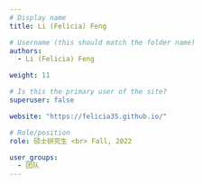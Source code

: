 ```yaml
---
# Display name
title: Li (Felicia) Feng

# Username (this should match the folder name)
authors:
  - Li (Felicia) Feng

weight: 11

# Is this the primary user of the site?
superuser: false

website: "https://felicia35.github.io/"

# Role/position
role: 硕士研究生 <br> Fall, 2022

user_groups:
  - 团队
---
```


